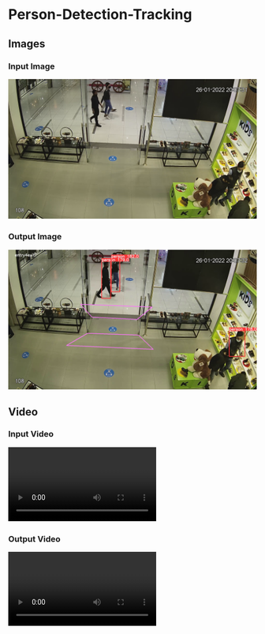 # Person-Detection-Tracking

## Images

### Input Image
![Input Image File](/data/sample_input_image.png)

### Output Image
![Output Image File](/data/sample_output_image.png)

## Video

### Input Video
![Input Video File](/data/input.mp4)

### Output Video
![Output Video File](/data/output.mp4)
